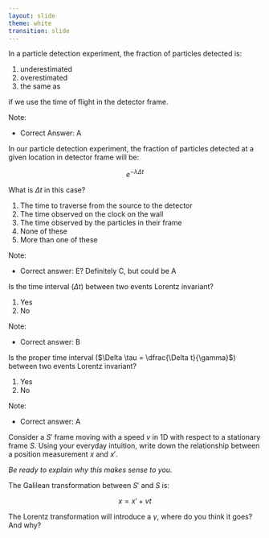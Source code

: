 ```yaml
---
layout: slide
theme: white
transition: slide
---
```


<section data-markdown>

In a particle detection experiment, the fraction of particles detected is:

1. underestimated
2. overestimated
3. the same as

if we use the time of flight in the detector frame.

Note:
* Correct Answer: A

</section>

<section data-markdown>


In our particle detection experiment, the fraction of particles detected at a given location in detector frame will be:

$$e^{-\lambda \Delta t}$$

What is $\Delta t$ in this case?

1. The time to traverse from the source to the detector
2. The time observed on the clock on the wall
3. The time observed by the particles in their frame
4. None of these
5. More than one of these

Note:
* Correct answer: E? Definitely C, but could be A

</section>

<section data-markdown>

Is the time interval ($\Delta t$) between two events Lorentz invariant?

1. Yes
2. No

Note:
* Correct answer: B

</section>

<section data-markdown>

Is the proper time interval ($\Delta \tau = \dfrac{\Delta t}{\gamma}$) between two events Lorentz invariant?

1. Yes
2. No

Note:
* Correct answer: A

</section>

<section data-markdown>

Consider a $S'$ frame moving with a speed $v$ in 1D with respect to a stationary frame $S$. Using your everyday intuition, write down the relationship between a position measurement $x$ and $x'$.

*Be ready to explain why this makes sense to you.*

</section>

<section data-markdown>

The Galilean transformation between $S'$ and $S$ is:

$$x = x' + vt$$

The Lorentz transformation will introduce a $\gamma$, where do you think it goes? And why?


</section>
